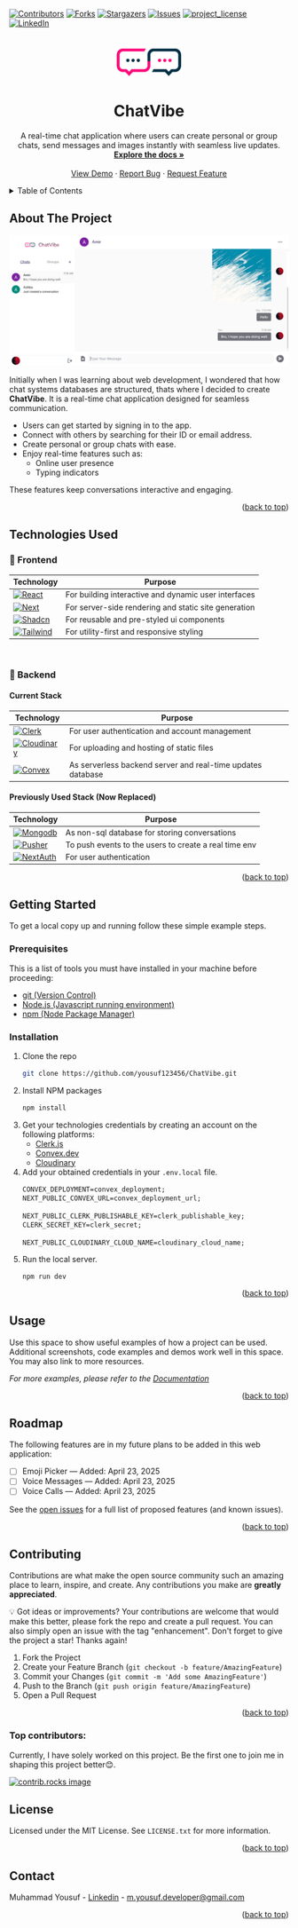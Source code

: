 
<a id="readme-top"></a>

<!-- PROJECT SHIELDS -->
<!--
*** I'm using markdown "reference style" links for readability.
*** Reference links are enclosed in brackets [ ] instead of parentheses ( ).
*** See the bottom of this document for the declaration of the reference variables
*** for contributors-url, forks-url, etc. This is an optional, concise syntax you may use.
*** https://www.markdownguide.org/basic-syntax/#reference-style-links
-->

[![Contributors][contributors-shield]][contributors-url]
[![Forks][forks-shield]][forks-url]
[![Stargazers][stars-shield]][stars-url]
[![Issues][issues-shield]][issues-url]
[![project_license][license-shield]][license-url]
[![LinkedIn][linkedin-shield]][linkedin-url]

<!-- PROJECT LOGO -->
<br />
<div align="center">
  <a href="https://github.com/yousuf123456/ChatVibe">
    <img src="/public/images/logo.png" alt="Logo" width="auto" height="60">
  </a>

<h1 align="center">ChatVibe</h1>

  <p align="center">
    A real-time chat application where users can create personal or group chats, send messages and images instantly with seamless live updates.
    <br />
    <a href="https://github.com/yousuf123456/ChatVibe"><strong>Explore the docs »</strong></a>
    <br />
    <br />
    <a href="https://github.com/yousuf123456/ChatVibe">View Demo</a>
    &middot;
    <a href="https://github.com/yousuf123456/ChatVibe/issues/new?labels=bug&template=bug-report---.md">Report Bug</a>
    &middot;
    <a href="https://github.com/yousuf123456/ChatVibe/issues/new?labels=enhancement&template=feature-request---.md">Request Feature</a>
  </p>
</div>

<!-- TABLE OF CONTENTS -->
<details>
  <summary>Table of Contents</summary>
  <ol>
    <li>
      <a href="#about-the-project">About The Project</a>
      <ul>
        <li><a href="#built-with">Technologies Used</a></li>
      </ul>
    </li>
    <li>
      <a href="#getting-started">Getting Started</a>
      <ul>
        <li><a href="#prerequisites">Prerequisites</a></li>
        <li><a href="#installation">Installation</a></li>
      </ul>
    </li>
    <li><a href="#usage">Usage</a></li>
    <li><a href="#roadmap">Roadmap</a></li>
    <li><a href="#contributing">Contributing</a></li>
    <li><a href="#license">License</a></li>
    <li><a href="#contact">Contact</a></li>
  </ol>
</details>

<!-- ABOUT THE PROJECT -->

## About The Project
[![Project Name Screen Shot][project-screenshot]](https://example.com)

Initially when I was learning about web development, I wondered that how chat systems databases are structured, thats where I decided to create **ChatVibe**. It is a real-time chat application designed for seamless communication.

- Users can get started by signing in to the app.
- Connect with others by searching for their ID or email address.
- Create personal or group chats with ease.
- Enjoy real-time features such as:
  - Online user presence
  - Typing indicators

These features keep conversations interactive and engaging.

<p align="right">(<a href="#readme-top">back to top</a>)</p>

## Technologies Used

### 🧩 Frontend

| Technology                                  | Purpose                                                |
|---------------------------------------------|--------------------------------------------------------|
| [![React][React.js]][React-url]             | For building interactive and dynamic user interfaces   |
| [![Next][Next.js]][Next-url]                | For server-side rendering and static site generation   |
| [![Shadcn][Shadcn-ui]][Shadcn-url]          | For reusable and pre-styled ui components              |
| [![Tailwind][Tailwind-CSS]][Tailwind-url]   | For utility-first and responsive styling               |

<br />

### 🔧 Backend

#### **Current Stack**
| Technology                                  | Purpose                                                    |
|---------------------------------------------|------------------------------------------------------------|
| [![Clerk][Clerk.js]][Clerk-url]             | For user authentication and account management             |
| [![Cloudinary][Cloudinary]][Cloudinary-url] | For uploading and hosting of static files                  |
| [![Convex][Convex.dev]][Convex-url]         | As serverless backend server and real-time updates database|

#### **Previously Used Stack (Now Replaced)**
| Technology                               | Purpose                                                       |
|------------------------------------------|---------------------------------------------------------------|
| [![Mongodb][Mongodb]][Mongodb-url]       | As non-sql database for storing conversations                 |
| [![Pusher][Pusher]][Pusher-url]          | To push events to the users to create a real time env         |
| [![NextAuth][NextAuth]][NextAuth-url]    | For user authentication                                       |

<p align="right">(<a href="#readme-top">back to top</a>)</p>

<!-- GETTING STARTED -->

## Getting Started

To get a local copy up and running follow these simple example steps.

### Prerequisites

This is a list of tools you must have installed in your machine before proceeding:

- [git (Version Control)](https://git-scm.com)
- [Node.js (Javascript running environment)](https://nodejs.org/en)
- [npm (Node Package Manager)](https://www.npmjs.com)

### Installation

1. Clone the repo
   ```sh
   git clone https://github.com/yousuf123456/ChatVibe.git
   ```
2. Install NPM packages
   ```sh
   npm install
   ```
3. Get your technologies credentials by creating an account on the following platforms:
   - [Clerk.js](https://clerk.com/)
   - [Convex.dev](https://www.convex.dev/)
   - [Cloudinary](https://cloudinary.com/)
5. Add your obtained credentials in your `.env.local` file.
   ```
   CONVEX_DEPLOYMENT=convex_deployment;
   NEXT_PUBLIC_CONVEX_URL=convex_deployment_url;

   NEXT_PUBLIC_CLERK_PUBLISHABLE_KEY=clerk_publishable_key;
   CLERK_SECRET_KEY=clerk_secret;

   NEXT_PUBLIC_CLOUDINARY_CLOUD_NAME=cloudinary_cloud_name;
   ```
6. Run the local server.
   ```
   npm run dev
   ```

<p align="right">(<a href="#readme-top">back to top</a>)</p>

<!-- USAGE EXAMPLES -->

## Usage

Use this space to show useful examples of how a project can be used. Additional screenshots, code examples and demos work well in this space. You may also link to more resources.

_For more examples, please refer to the [Documentation](https://example.com)_

<p align="right">(<a href="#readme-top">back to top</a>)</p>

<!-- ROADMAP -->

## Roadmap
The following features are in my future plans to be added in this web application:

- [ ] Emoji Picker — Added: April 23, 2025
- [ ] Voice Messages — Added: April 23, 2025
- [ ] Voice Calls — Added: April 23, 2025

See the [open issues](https://github.com/yousuf123456/ChatVibe/issues) for a full list of proposed features (and known issues).

<p align="right">(<a href="#readme-top">back to top</a>)</p>

<!-- CONTRIBUTING -->

## Contributing

Contributions are what make the open source community such an amazing place to learn, inspire, and create. Any contributions you make are **greatly appreciated**.

💡 Got ideas or improvements? Your contributions are welcome that would make this better, please fork the repo and create a pull request. You can also simply open an issue with the tag "enhancement".
Don't forget to give the project a star! Thanks again!

1. Fork the Project
2. Create your Feature Branch (`git checkout -b feature/AmazingFeature`)
3. Commit your Changes (`git commit -m 'Add some AmazingFeature'`)
4. Push to the Branch (`git push origin feature/AmazingFeature`)
5. Open a Pull Request

<p align="right">(<a href="#readme-top">back to top</a>)</p>

### Top contributors:
Currently, I have solely worked on this project.
Be the first one to join me in shaping this project better😊.

<a href="https://github.com/yousuf123456/ChatVibe/graphs/contributors">
  <img src="https://contrib.rocks/image?repo=yousuf123456/ChatVibe" alt="contrib.rocks image" width="50" height="50" />
</a>

<!-- LICENSE -->

## License

Licensed under the MIT License. See `LICENSE.txt` for more information.

<p align="right">(<a href="#readme-top">back to top</a>)</p>

<!-- CONTACT -->

## Contact

Muhammad Yousuf - [Linkedin](www.linkedin.com/in/muhammad-yousuf-dev) - m.yousuf.developer@gmail.com

<p align="right">(<a href="#readme-top">back to top</a>)</p>

<!-- MARKDOWN LINKS & IMAGES -->
<!-- https://www.markdownguide.org/basic-syntax/#reference-style-links -->

[contributors-shield]: https://img.shields.io/github/contributors/yousuf123456/ChatVibe.svg?style=for-the-badge
[contributors-url]: https://github.com/yousuf123456/ChatVibe/graphs/contributors
[forks-shield]: https://img.shields.io/github/forks/yousuf123456/ChatVibe.svg?style=for-the-badge
[forks-url]: https://github.com/yousuf123456/ChatVibe/network/members
[stars-shield]: https://img.shields.io/github/stars/yousuf123456/ChatVibe.svg?style=for-the-badge
[stars-url]: https://github.com/yousuf123456/ChatVibe/stargazers
[issues-shield]: https://img.shields.io/github/issues/yousuf123456/ChatVibe.svg?style=for-the-badge
[issues-url]: https://github.com/yousuf123456/ChatVibe/issues
[license-shield]: https://img.shields.io/github/license/yousuf123456/ChatVibe.svg?style=for-the-badge
[license-url]: https://github.com/yousuf123456/ChatVibe/blob/main/LICENSE
[linkedin-shield]: https://img.shields.io/badge/-LinkedIn-black.svg?style=for-the-badge&logo=linkedin&colorB=555
[linkedin-url]: https://www.linkedin.com/in/muhammad-yousuf-dev/
[project-screenshot]: /public/images/Chat-Vibe-SS.png
[Next.js]: https://img.shields.io/badge/next.js-000000?style=for-the-badge&logo=nextdotjs&logoColor=white&logoSize=auto
[Next-url]: https://nextjs.org/
[React.js]: https://img.shields.io/badge/React-20232A?style=for-the-badge&logo=react&logoColor=61DAFB&logoSize=auto
[React-url]: https://reactjs.org/
[Clerk.js]: https://img.shields.io/badge/clerk.js-262626?style=for-the-badge&logo=clerk&logoColor=6C47FF&logoSize=auto
[Clerk-url]: https://clerk.com
[Shadcn-ui]: https://img.shields.io/badge/shadcnui-000000?style=for-the-badge&logo=shadcnui&logoColor=white&logoSize=auto
[Shadcn-url]: https://ui.shadcn.com
[Convex.dev]: https://img.shields.io/badge/Convex-b45309?style=for-the-badge&logoColor=black&logoSize=auto
[Convex-url]: https://www.convex.dev
[Tailwind-CSS]: https://img.shields.io/badge/Tailwind.CSS-172554?style=for-the-badge&logo=tailwindcss&logoColor=06B6D4&logoSize=auto
[Tailwind-url]: https://tailwindcss.com
[Cloudinary]: https://img.shields.io/badge/Cloudinary-3F5FFF?style=for-the-badge&logo=cloudinary&logoColor=white&logoSize=auto
[Cloudinary-url]: https://cloudinary.com
[Pusher]: https://img.shields.io/badge/Pusher-F0F1F6?style=for-the-badge&logo=pusher&logoColor=300D4F&logoSize=auto
[Pusher-url]: https://pusher.com/
[NextAuth]: https://img.shields.io/badge/NextAuth-1BB4E6?style=for-the-badge&logoSize=auto
[NextAuth-url]: https://next-auth.js.org/
[Mongodb]: https://img.shields.io/badge/Mongodb-00684A?style=for-the-badge&logo=mongodb&logoColor=B1FF05&logoSize=auto
[Mongodb-url]: https://www.mongodb.com/
